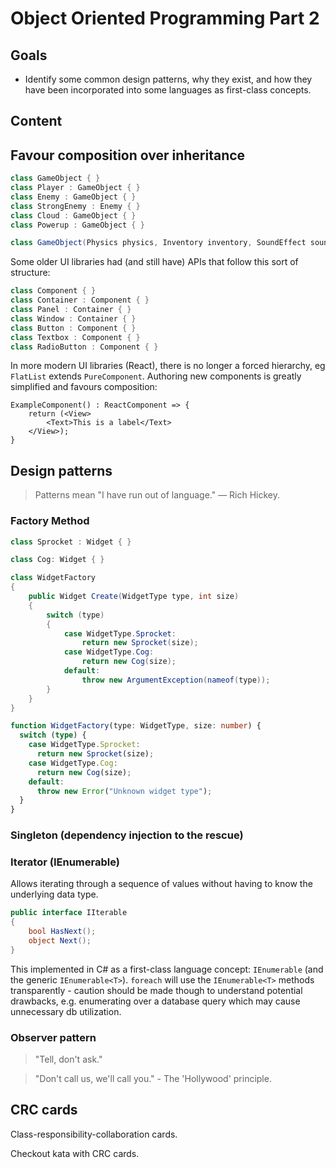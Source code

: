 # Object Oriented Programming Part 2

## Goals

- Identify some common design patterns, why they exist, and how they have been incorporated into some languages as first-class concepts.

## Content

## Favour composition over inheritance

```csharp
class GameObject { }
class Player : GameObject { }
class Enemy : GameObject { }
class StrongEnemy : Enemy { }
class Cloud : GameObject { }
class Powerup : GameObject { }
```

```csharp
class GameObject(Physics physics, Inventory inventory, SoundEffect soundEffect, Armour armour)
```

Some older UI libraries had (and still have) APIs that follow this sort of structure:

```csharp
class Component { }
class Container : Component { }
class Panel : Container { }
class Window : Container { }
class Button : Component { }
class Textbox : Component { }
class RadioButton : Component { }
```

In more modern UI libraries (React), there is no longer a forced hierarchy, eg `FlatList` extends `PureComponent`. Authoring new components is greatly simplified and favours composition:

```tsx
ExampleComponent() : ReactComponent => {
    return (<View>
        <Text>This is a label</Text>
    </View>);
}
```

## Design patterns

> Patterns mean "I have run out of language."
— Rich Hickey.

### Factory Method

```csharp
class Sprocket : Widget { }

class Cog: Widget { }

class WidgetFactory
{
    public Widget Create(WidgetType type, int size)
    {
        switch (type)
        {
            case WidgetType.Sprocket:
                return new Sprocket(size);
            case WidgetType.Cog:
                return new Cog(size);
            default:
                throw new ArgumentException(nameof(type));
        }
    }
}
```

```typescript
function WidgetFactory(type: WidgetType, size: number) {
  switch (type) {
    case WidgetType.Sprocket:
      return new Sprocket(size);
    case WidgetType.Cog:
      return new Cog(size);
    default:
      throw new Error("Unknown widget type");
  }
}
```

### Singleton (dependency injection to the rescue)

### Iterator (IEnumerable)

Allows iterating through a sequence of values without having to know the underlying data type.

```csharp
public interface IIterable
{
    bool HasNext();
    object Next();
}
```

This implemented in C# as a first-class language concept: `IEnumerable` (and the generic `IEnumerable<T>`).
`foreach` will use the `IEnumerable<T>` methods transparently - caution should be made though to understand potential drawbacks, e.g. enumerating over a database query which may cause unnecessary db utilization.

### Observer pattern

> "Tell, don't ask."

> "Don't call us, we'll call you." - The 'Hollywood' principle.

## CRC cards

Class-responsibility-collaboration cards.

Checkout kata with CRC cards.
